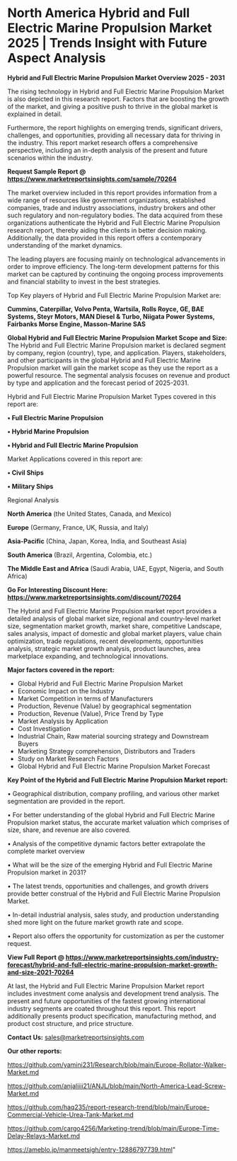 # North America Hybrid and Full Electric Marine Propulsion Market 2025 | Trends Insight with Future Aspect Analysis

<Strong> Hybrid and Full Electric Marine Propulsion Market Overview 2025 - 2031</strong>

The rising technology in Hybrid and Full Electric Marine Propulsion Market is also depicted in this research report. Factors that are boosting the growth of the market, and giving a positive push to thrive in the global market is explained in detail.

Furthermore, the report highlights on emerging trends, significant drivers, challenges, and opportunities, providing all necessary data for thriving in the industry. This report market research offers a comprehensive perspective, including an in-depth analysis of the present and future scenarios within the industry.

<strong>Request Sample Report @ <a href=https://www.marketreportsinsights.com/sample/70264>https://www.marketreportsinsights.com/sample/70264</a></strong>

The market overview included in this report provides information from a wide range of resources like government organizations, established companies, trade and industry associations, industry brokers and other such regulatory and non-regulatory bodies. The data acquired from these organizations authenticate the Hybrid and Full Electric Marine Propulsion research report, thereby aiding the clients in better decision making. Additionally, the data provided in this report offers a contemporary understanding of the market dynamics.

The leading players are focusing mainly on technological advancements in order to improve efficiency. The long-term development patterns for this market can be captured by continuing the ongoing process improvements and financial stability to invest in the best strategies.

Top Key players of Hybrid and Full Electric Marine Propulsion Market are:

<strong>Cummins, Caterpillar, Volvo Penta, Wartsila, Rolls Royce, GE, BAE Systems, Steyr Motors, MAN Diesel & Turbo, Niigata Power Systems, Fairbanks Morse Engine, Masson-Marine SAS</strong>

<strong><b>Global Hybrid and Full Electric Marine Propulsion Market Scope and Size:</b></strong>
The Hybrid and Full Electric Marine Propulsion market is declared segment by company, region (country), type, and application. Players, stakeholders, and other participants in the global Hybrid and Full Electric Marine Propulsion market will gain the market scope as they use the report as a powerful resource. The segmental analysis focuses on revenue and product by type and application and the forecast period of 2025-2031.

Hybrid and Full Electric Marine Propulsion Market Types covered in this report are:

<strong>• Full Electric Marine Propulsion

• Hybrid Marine Propulsion

• Hybrid and Full Electric Marine Propulsion</strong>

Market Applications covered in this report are:

<strong>• Civil Ships

• Military Ships</strong> 

Regional Analysis

<strong>North America</strong> (the United States, Canada, and Mexico)

<strong>Europe</strong> (Germany, France, UK, Russia, and Italy)

<strong>Asia-Pacific</strong> (China, Japan, Korea, India, and Southeast Asia)

<strong>South America</strong> (Brazil, Argentina, Colombia, etc.)

<strong>The Middle East and Africa</strong> (Saudi Arabia, UAE, Egypt, Nigeria, and South Africa)

<strong>Go For Interesting Discount Here: <a href=https://www.marketreportsinsights.com/discount/70264>https://www.marketreportsinsights.com/discount/70264</a></strong>

The Hybrid and Full Electric Marine Propulsion market report provides a detailed analysis of global market size, regional and country-level market size, segmentation market growth, market share, competitive Landscape, sales analysis, impact of domestic and global market players, value chain optimization, trade regulations, recent developments, opportunities analysis, strategic market growth analysis, product launches, area marketplace expanding, and technological innovations.

<strong><b>Major factors covered in the report:</b></strong>
<ul>
  <li>Global Hybrid and Full Electric Marine Propulsion Market </li>
  <li>Economic Impact on the Industry</li>
  <li>Market Competition in terms of Manufacturers</li>
  <li>Production, Revenue (Value) by geographical segmentation</li>
  <li>Production, Revenue (Value), Price Trend by Type</li>
  <li>Market Analysis by Application</li>
  <li>Cost Investigation</li>
  <li>Industrial Chain, Raw material sourcing strategy and Downstream Buyers</li>
  <li>Marketing Strategy comprehension, Distributors and Traders</li>
  <li>Study on Market Research Factors</li>
  <li>Global Hybrid and Full Electric Marine Propulsion Market Forecast</li>
</ul>

<strong><b>Key Point of the Hybrid and Full Electric Marine Propulsion Market report:</b></strong>

• Geographical distribution, company profiling, and various other market segmentation are provided in the report.

• For better understanding of the global Hybrid and Full Electric Marine Propulsion market status, the accurate market valuation which comprises of size, share, and revenue are also covered.

• Analysis of the competitive dynamic factors better extrapolate the complete market overview

• What will be the size of the emerging Hybrid and Full Electric Marine Propulsion market in 2031?

• The latest trends, opportunities and challenges, and growth drivers provide better construal of the Hybrid and Full Electric Marine Propulsion Market.

• In-detail industrial analysis, sales study, and production understanding shed more light on the future market growth rate and scope.

• Report also offers the opportunity for customization as per the customer request.

<strong><b>View Full Report @ <a href=https://www.marketreportsinsights.com/industry-forecast/hybrid-and-full-electric-marine-propulsion-market-growth-and-size-2021-70264>https://www.marketreportsinsights.com/industry-forecast/hybrid-and-full-electric-marine-propulsion-market-growth-and-size-2021-70264</a></b></strong>


At last, the Hybrid and Full Electric Marine Propulsion Market report includes investment come analysis and development trend analysis. The present and future opportunities of the fastest growing international industry segments are coated throughout this report. This report additionally presents product specification, manufacturing method, and product cost structure, and price structure.

<strong>Contact Us:</strong>
sales@marketreportsinsights.com

<strong>Our other reports:</strong>

<a href=https://github.com/yamini231/Research/blob/main/Europe-Rollator-Walker-Market.md>https://github.com/yamini231/Research/blob/main/Europe-Rollator-Walker-Market.md</a>

<a href=https://github.com/anjaliiii21/ANJL/blob/main/North-America-Lead-Screw-Market.md>https://github.com/anjaliiii21/ANJL/blob/main/North-America-Lead-Screw-Market.md</a>

<a href=https://github.com/haq235/report-research-trend/blob/main/Europe-Commercial-Vehicle-Urea-Tank-Market.md>https://github.com/haq235/report-research-trend/blob/main/Europe-Commercial-Vehicle-Urea-Tank-Market.md</a>

<a href=https://github.com/cargo4256/Marketing-trend/blob/main/Europe-Time-Delay-Relays-Market.md>https://github.com/cargo4256/Marketing-trend/blob/main/Europe-Time-Delay-Relays-Market.md</a>

<a href=https://ameblo.jp/manmeetsigh/entry-12886797739.html>https://ameblo.jp/manmeetsigh/entry-12886797739.html</a>"
